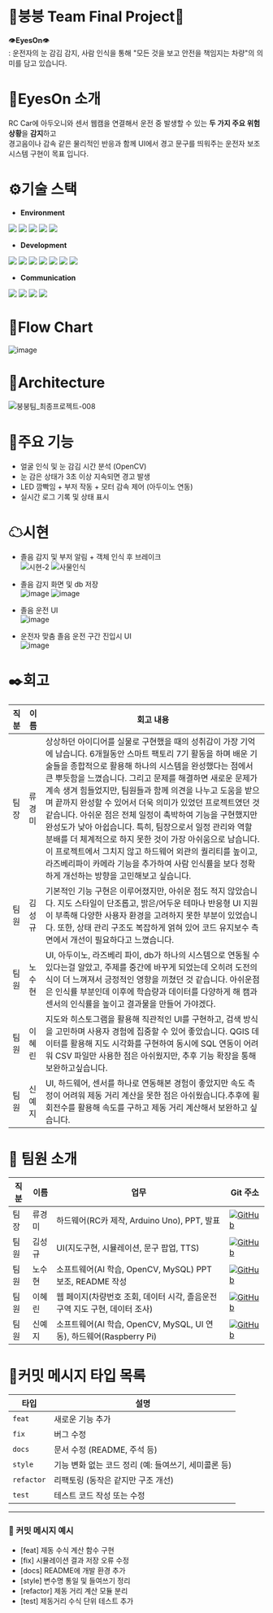 🚗붕붕 Team Final Project🚗
=============================
👁️**EyesOn**👁️\
: 운전자의 눈 감김 감지, 사람 인식을 통해
"모든 것을 보고 안전을 책임지는 차량"의 의미를 담고 있습니다.

# 🔔EyesOn 소개
RC Car에 아두오니와 센서 웹캠을 연결해서 운전 중 발생할 수 있는 **두 가지 주요 위험 상황**을 **감지**하고    
경고음이나 감속 같은 물리적인 반응과 함께 UI에서 경고 문구를 띄워주는 운전자 보조 시스템 구현이 목표 입니다.

# ⚙️기술 스택
- **Environment**

<img src="https://img.shields.io/badge/c++-00599C?style=for-the-badge&logo=c%2B%2B&logoColor=white"> <img src="https://img.shields.io/badge/python-3776AB?style=for-the-badge&logo=python&logoColor=white">
<img src="https://img.shields.io/badge/github-181717?style=for-the-badge&logo=github&logoColor=white">
<img src="https://img.shields.io/badge/git-F05032?style=for-the-badge&logo=git&logoColor=white">
 <img src="https://img.shields.io/badge/jupyter-F37626?style=for-the-badge&logo=jupyter&logoColor=white">

- **Development**

<img src="https://img.shields.io/badge/opencv-5C3EE8?style=for-the-badge&logo=opencv&logoColor=white"> <img src="https://img.shields.io/badge/arduino-5C3EE8?style=for-the-badge&logo=arduino&logoColor=white">
<img src="https://img.shields.io/badge/opencv-00878F?style=for-the-badge&logo=opencv&logoColor=white">
<img src="https://img.shields.io/badge/raspberrypi-A22846?style=for-the-badge&logo=raspberrypi&logoColor=white">
<img src="https://img.shields.io/badge/onnx-005CED?style=for-the-badge&logo=onnx&logoColor=white">
<img src="https://img.shields.io/badge/mariadb-003545?style=for-the-badge&logo=mariadb&logoColor=white">
<img src="https://img.shields.io/badge/mysql-003B57?style=for-the-badge&logo=mysql&logoColor=white">

- **Communication**

<img src="https://img.shields.io/badge/Notion-000000?style=for-the-badge&logo=notion&logoColor=white"> <img src="https://img.shields.io/badge/Kakaotalk-FFCD00?style=for-the-badge&logo=kakaotalk&logoColor=white"> <img src="https://img.shields.io/badge/Discord-5865F2?style=for-the-badge&logo=discord&logoColor=white"> <img src="https://img.shields.io/badge/Slack-4A154B?style=for-the-badge&logo=slack&logoColor=white">

# 🔎Flow Chart
![image](https://github.com/user-attachments/assets/c40e1aed-893c-4555-a3af-6d7161cf2b55)

# 🧱Architecture
![붕붕팀_최종프로젝트-008](https://github.com/user-attachments/assets/01c0238b-b310-4f59-998a-c3fa8fd3d2e3)

# 🔧주요 기능

- 얼굴 인식 및 눈 감김 시간 분석 (OpenCV)
- 눈 감은 상태가 3초 이상 지속되면 경고 발생
- LED 깜빡임 + 부저 작동 + 모터 감속 제어 (아두이노 연동)
- 실시간 로그 기록 및 상태 표시

# ☁시현 
- 졸음 감지 및 부저 알림 + 객체 인식 후 브레이크\
![시현-_2_](https://github.com/user-attachments/assets/6cf50057-3547-4a51-94cf-d017520c4083)
![사물인식](https://github.com/user-attachments/assets/7e0c9fdf-3064-4326-b724-52c4b291f26b)

- 졸음 감지 화면 및 db 저장\
![image](https://github.com/user-attachments/assets/452316c6-dc8e-4089-b0a0-a19166245147)
![image](https://github.com/user-attachments/assets/fbb37801-9ee3-46a6-a9e7-e22fb320f141)


- 졸음 운전 UI\
![image](https://github.com/user-attachments/assets/ce2d03b2-9d63-4510-974d-b9d65daf67c8)

- 운전자 맞춤 졸음 운전 구간 진입시 UI\
![image](https://github.com/user-attachments/assets/15a9e8be-bb34-4c08-bb56-3bf02a78ec46)


# ✒️회고
|직분|이름|회고 내용|
|--|--|--|
|팀장|류경미|상상하던 아이디어를 실물로 구현했을 때의 성취감이 가장 기억에 남습니다. 6개월동안 스마트 팩토리 7기 활동을 하며 배운 기술들을 종합적으로 활용해 하나의 시스템을 완성했다는 점에서 큰 뿌듯함을 느꼈습니다. 그리고 문제를 해결하면 새로운 문제가 계속 생겨 힘들었지만, 팀원들과 함께 의견을 나누고 도움을 받으며 끝까지 완성할 수 있어서 더욱 의미가 있었던 프로젝트였던 것 같습니다. 아쉬운 점은 전체 일정이 촉박하여 기능을 구현했지만 완성도가 낮아 아쉽습니다. 특히, 팀장으로서 일정 관리와 역할 분배를 더 체계적으로 하지 못한 것이 가장 아쉬움으로 남습니다. 이 프로젝트에서 그치지 않고 하드웨어 외관의 퀄리티를 높이고, 라즈베리파이 카메라 기능을 추가하여 사람 인식률을 보다 정확하게 개선하는 방향을 고민해보고 싶습니다.
|팀원|김성규|기본적인 기능 구현은 이루어졌지만, 아쉬운 점도 적지 않았습니다. 지도 스타일이 단조롭고, 밝은/어두운 테마나 반응형 UI 지원이 부족해 다양한 사용자 환경을 고려하지 못한 부분이 있었습니다. 또한, 상태 관리 구조도 복잡하게 얽혀 있어 코드 유지보수 측면에서 개선이 필요하다고 느꼈습니다.|
|팀원|노수현|UI, 아두이노, 라즈베리 파이, db가 하나의 시스템으로 연동될 수 있다는걸 알았고, 주제를 중간에 바꾸게 되었는데 오히려 도전의식이 더 느껴져서 긍정적인 영향을 끼쳤던 것 같습니다. 아쉬운점은 인식률 부분인데 이후에 학습량과 데이터를 다양하게 해 캠과 센서의 인식률을 높이고 결과물을 만들어 가야겠다.|
|팀원|이혜린|지도와 히스토그램을 활용해 직관적인 UI를 구현하고, 검색 방식을 고민하며 사용자 경험에 집중할 수 있어 좋았습니다. QGIS 데이터를 활용해 지도 시각화를 구현하여 동시에 SQL 연동이 어려워 CSV 파일만 사용한 점은 아쉬웠지만, 추후 기능 확장을 통해 보완하고싶습니다.|
|팀원|신예지|UI, 하드웨어, 센서를 하나로 연동해본 경험이 좋았지만 속도 측정이 어려워 제동 거리 계산을 못한 점은 아쉬웠습니다.추후에 휠 회전수를 활용해 속도를 구하고 제동 거리 계산해서 보완하고 싶습니다.|

# 👥 팀원 소개
|직분|이름|업무|Git 주소|
|--|--|--|--|
|팀장|류경미|하드웨어(RC카 제작, Arduino Uno), PPT, 발표|[![GitHub](https://img.shields.io/badge/GitHub-ggmmi1-black?logo=github)](https://github.com/ggmmi1)|
|팀원|김성규|UI(지도구현, 시뮬레이션, 문구 팝업, TTS)|[![GitHub](https://img.shields.io/badge/GitHub-Seonggyu-black?logo=github)](https://github.com/Seonggyu-art)|
|팀원|노수현|소프트웨어(AI 학습, OpenCV, MySQL) PPT 보조, README 작성|[![GitHub](https://img.shields.io/badge/GitHub-hhhhhhyun-black?logo=github)](https://github.com/hhhhhhyun)|
|팀원|이혜린|웹 페이지(차량번호 조회, 데이터 시각, 졸음운전 구역 지도 구현, 데이터 조사)|[![GitHub](https://img.shields.io/badge/GitHub-hyerin00-black?logo=github)](https://github.com/hyerin00)|
|팀원|신예지|소프트웨어(AI 학습, OpenCV, MySQL, UI 연동), 하드웨어(Raspberry Pi)|[![GitHub](https://img.shields.io/badge/GitHub-ztng123-black?logo=github)](https://github.com/ztng123)|

# 💬커밋 메시지 타입 목록

| 타입       | 설명                                                |
| ---------- | --------------------------------------------------- |
| `feat`     | 새로운 기능 추가                                     |
| `fix`      | 버그 수정                                            |
| `docs`     | 문서 수정 (README, 주석 등)                          |
| `style`    | 기능 변화 없는 코드 정리 (예: 들여쓰기, 세미콜론 등) |
| `refactor` | 리팩토링 (동작은 같지만 구조 개선)                   |
| `test`     | 테스트 코드 작성 또는 수정                           |

---

### 📝 커밋 메시지 예시

- [feat] 제동 수식 계산 함수 구현
- [fix] 시뮬레이션 결과 저장 오류 수정
- [docs] README에 개발 환경 추가
- [style] 변수명 통일 및 들여쓰기 정리
- [refactor] 제동 거리 계산 모듈 분리
- [test] 제동거리 수식 단위 테스트 추가
